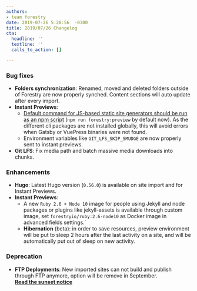 ```yaml
---
authors:
- team forestry
date: 2019-07-26 5:28:56  -0300
title: 2019/07/26 Changelog
cta:
  headline: ''
  textline: ''
  calls_to_action: []

---
```

### Bug fixes

* **Folders synchronization**: Renamed, moved and deleted folders outside of Forestry are now properly synched. Content sections will auto update after every import.
* **Instant Previews**:
  * [Default command for JS-based static site generators should be run as an npm script](/docs/previews/build-commands/#using-npm-scripts-as-build-commands) (`npm run forestry:preview` by default now). As the different cli packages are not installed globally, this will avoid errors when Gatsby or VuePress binaries were not found.
  * Environment variables like `GIT_LFS_SKIP_SMUDGE` are now properly sent to instant previews.
* **Git LFS**: Fix media path and batch massive media downloads into chunks.

### Enhancements

* **Hugo**: Latest Hugo version (`0.56.0`) is available on site import and for Instant Previews.
* **Instant Previews**:
  * A new `Ruby 2.6 + Node 10` image for people using Jekyll and node packages or plugins like jekyll-assets is available through custom image, set `forestryio/ruby:2.6-node10` as Docker image in advanced fields settings.`
  * **Hibernation** (beta): in order to save resources, preview environment will be put to sleep 2 hours after the last activity on a site, and will be automatically put out of sleep on new activity.

### Deprecation

* **FTP Deployments**: New imported sites can not build and publish through FTP anymore, option will be remove in September.   
  [**Read the sunset notice**](/docs/sunset/deployments/)
